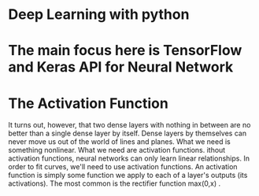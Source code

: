 # Deep Learning with python
# The main focus here is TensorFlow and Keras API for Neural Network
# The Activation Function
It turns out, however, that two dense layers with nothing in between are no better than a single dense layer by itself. 
Dense layers by themselves can never move us out of the world of lines and planes. 
What we need is something nonlinear. What we need are activation functions.
ithout activation functions, neural networks can only learn linear relationships. 
In order to fit curves, we'll need to use activation functions.
An activation function is simply some function we apply to each of a layer's outputs (its activations). 
The most common is the rectifier function  max(0,x) .
